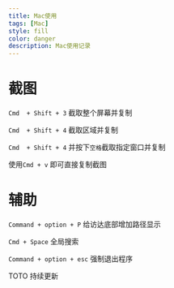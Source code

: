 ```yaml
---
title: Mac使用
tags: [Mac]
style: fill
color: danger
description: Mac使用记录
---
```


# 截图

`Cmd  + Shift + 3` 截取整个屏幕并复制

`Cmd  + Shift + 4` 截取区域并复制

`Cmd  + Shift + 4` 并按下`空格`截取指定窗口并复制

使用`Cmd + v` 即可直接复制截图

# 辅助

`Command + option + P`  给访达底部增加路径显示 

`Cmd + Space` 全局搜索

`Command + option + esc` 强制退出程序

TOTO 持续更新